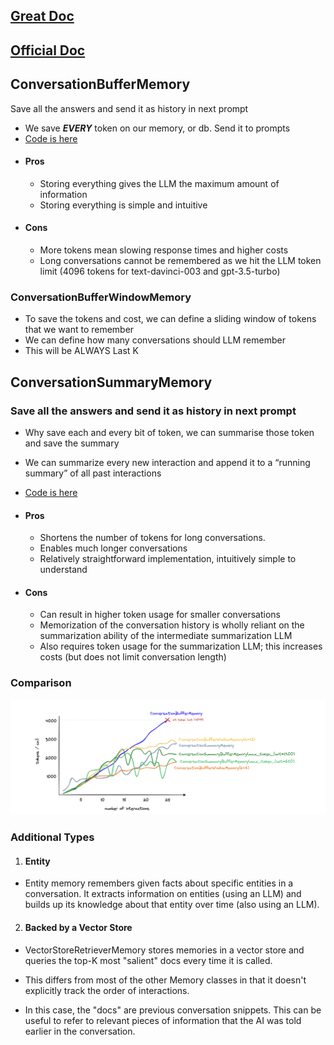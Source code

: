 ## [Great Doc](https://www.pinecone.io/learn/series/langchain/langchain-conversational-memory/)

## [Official Doc](https://python.langchain.com/docs/modules/memory/types/vectorstore_retriever_memory)

## ConversationBufferMemory

Save all the answers and send it as history in next prompt

- We save _**EVERY**_ token on our memory, or db. Send it to prompts
- [Code is here](./conversation_buffer.py)
- #### Pros
  - Storing everything gives the LLM the maximum amount of information
  - Storing everything is simple and intuitive
- #### Cons
  - More tokens mean slowing response times and higher costs
  - Long conversations cannot be remembered as we hit the LLM token limit (4096 tokens for text-davinci-003 and gpt-3.5-turbo)

### ConversationBufferWindowMemory

- To save the tokens and cost, we can define a sliding window of tokens that we want to remember
- We can define how many conversations should LLM remember
- This will be ALWAYS Last K

## ConversationSummaryMemory

### Save all the answers and send it as history in next prompt

- Why save each and every bit of token, we can summarise those token and save the summary
- We can summarize every new interaction and append it to a “running summary” of all past interactions
- [Code is here](./conversation_summary.py)
- #### Pros

  - Shortens the number of tokens for long conversations.
  - Enables much longer conversations
  - Relatively straightforward implementation, intuitively simple to understand

- #### Cons

  - Can result in higher token usage for smaller conversations
  - Memorization of the conversation history is wholly reliant on the summarization ability of the intermediate summarization LLM
  - Also requires token usage for the summarization LLM; this increases costs (but does not limit conversation length)

### Comparison

![plot](./Conversation-Buffer-Summary-With-and-without-token.png)

### Additional Types

1. #### Entity

- Entity memory remembers given facts about specific entities in a conversation. It extracts information on entities (using an LLM) and builds up its knowledge about that entity over time (also using an LLM).

2. #### Backed by a Vector Store

- VectorStoreRetrieverMemory stores memories in a vector store and queries the top-K most "salient" docs every time it is called.

- This differs from most of the other Memory classes in that it doesn't explicitly track the order of interactions.

- In this case, the "docs" are previous conversation snippets. This can be useful to refer to relevant pieces of information that the AI was told earlier in the conversation.
